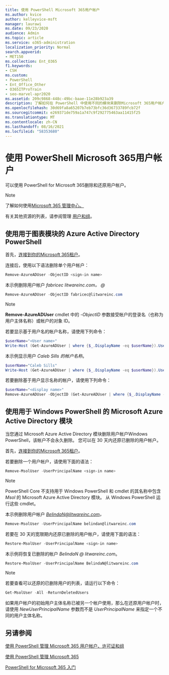 ```yaml
---
title: 使用 PowerShell Microsoft 365用户帐户
ms.author: kvice
author: kelleyvice-msft
manager: laurawi
ms.date: 09/23/2020
audience: Admin
ms.topic: article
ms.service: o365-administration
localization_priority: Normal
search.appverid:
- MET150
ms.collection: Ent_O365
f1.keywords:
- CSH
ms.custom:
- PowerShell
- Ent_Office_Other
- O365ITProTrain
- seo-marvel-apr2020
ms.assetid: 209c9868-448c-49bc-baae-11e28b923a39
description: 了解如何在 PowerShell 中使用不同的模块来删除Microsoft 365用户帐户。
ms.openlocfilehash: 30d69fa8a65207b7eb73bfc36d36733789fcb72f
ms.sourcegitcommit: e269371de759a1a747c9f292775463aa11415f25
ms.translationtype: MT
ms.contentlocale: zh-CN
ms.lasthandoff: 08/16/2021
ms.locfileid: "58353680"
---
```

# <a name="delete-microsoft-365-user-accounts-with-powershell"></a>使用 PowerShell Microsoft 365用户帐户

可以使用 PowerShell for Microsoft 365删除和还原用户帐户。

>[!Note]
>了解如何使用[Microsoft 365 管理中心。](../admin/add-users/restore-user.md)
>
>有关其他资源的列表，请参阅管理 [用户和组](../admin/add-users/index.yml)。
>   
   
## <a name="use-the-azure-active-directory-powershell-for-graph-module"></a>使用用于图表模块的 Azure Active Directory PowerShell

首先，[连接到你的Microsoft 365租户](connect-to-microsoft-365-powershell.md#connect-with-the-azure-active-directory-powershell-for-graph-module)。

连接后，使用以下语法删除单个用户帐户：
  
```powershell
Remove-AzureADUser -ObjectID <sign-in name>
```

本示例删除用户帐户 *fabricec litwareinc.com。 \@*
  
```powershell
Remove-AzureADUser -ObjectID fabricec@litwareinc.com
```

> [!NOTE]
> **Remove-AzureADUser** cmdlet 中的 *-ObjectID* 参数接受帐户的登录名（也称为用户主体名称）或帐户的对象 ID。
  
若要显示基于用户名的帐户名称，请使用下列命令：
  
```powershell
$userName="<User name>"
Write-Host (Get-AzureADUser | where {$_.DisplayName -eq $userName}).UserPrincipalName
```

本示例显示用户 *Caleb Sills 的帐户名称*。
  
```powershell
$userName="Caleb Sills"
Write-Host (Get-AzureADUser | where {$_.DisplayName -eq $userName}).UserPrincipalName
```

若要删除基于用户显示名称的帐户，请使用下列命令：
  
```powershell
$userName="<display name>"
Remove-AzureADUser -ObjectID (Get-AzureADUser | where {$_.DisplayName -eq $userName}).UserPrincipalName
```

## <a name="use-the-microsoft-azure-active-directory-module-for-windows-powershell"></a>使用用于 Windows PowerShell 的 Microsoft Azure Active Directory 模块

当您通过 Microsoft Azure Active Directory 模块删除用户帐户Windows PowerShell，该帐户不会永久删除。 您可以在 30 天内还原已删除的用户帐户。

首先，[连接到你的Microsoft 365租户](connect-to-microsoft-365-powershell.md#connect-with-the-microsoft-azure-active-directory-module-for-windows-powershell)。

若要删除一个用户帐户，请使用下面的语法：
  
```powershell
Remove-MsolUser -UserPrincipalName <sign-in name>
```

>[!Note]
>PowerShell Core 不支持用于 Windows PowerShell 和 cmdlet 的其名称中包含 *Msol* 的 Microsoft Azure Active Directory 模块。 从 Windows PowerShell 运行这些 cmdlet。
>

本示例删除用户帐户 *BelindaN@litwareinc.com。*
  
```powershell
Remove-MsolUser -UserPrincipalName belindan@litwareinc.com
```

若要在 30 天的宽限期内还原已删除的用户帐户，请使用下面的语法：
  
```powershell
Restore-MsolUser -UserPrincipalName <sign-in name>
```

本示例将恢复已删除的帐户 *BelindaN \@ litwareinc.com*。
  
```powershell
Restore-MsolUser -UserPrincipalName BelindaN@litwareinc.com
```

>[!Note]
> 若要查看可以还原的已删除用户的列表，请运行以下命令：
>    
> ```powershell
> Get-MsolUser -All -ReturnDeletedUsers
> ```
>
> 如果用户帐户的初始用户主体名称已被另一个帐户使用，那么在还原用户帐户时，请使用 _NewUserPrincipalName_ 参数而不是 _UserPrincipalName_ 来指定一个不同的用户主体名称。


## <a name="see-also"></a>另请参阅

[使用 PowerShell 管理 Microsoft 365 用户帐户、许可证和组](manage-user-accounts-and-licenses-with-microsoft-365-powershell.md)
  
[使用 PowerShell 管理 Microsoft 365](manage-microsoft-365-with-microsoft-365-powershell.md)
  
[PowerShell for Microsoft 365 入门](getting-started-with-microsoft-365-powershell.md)